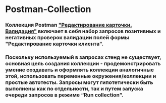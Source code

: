 # Postman-Collection

### Коллекция Postman ["Редактирование карточки. Валидация"](https://github.com/ConstantineQA/Postman-Collection/blob/main/Редактирование%20карточки.%20Валидация.postman_collection.jsons) включает в себя набор запросов позитивных и негативных проверок валидации полей формы "Редактирование карточки клиента".
### Поскольку используемый в запросах стенд не существует, основная цель создания коллекции - продемонстрировать умение создавать и оформлять коллекции аналогичные этой, использовать переменные окружения/коллекции и простые автотесты. Запросы могут гипотетически быть выполнены как по отдельности, так и путем запуска очереди запросов в режиме “Run collection”.
